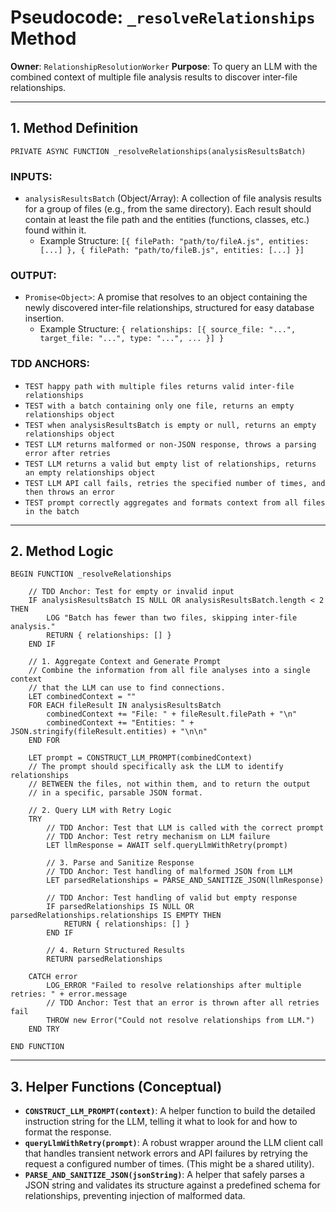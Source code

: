 # Pseudocode: `_resolveRelationships` Method

**Owner**: `RelationshipResolutionWorker`
**Purpose**: To query an LLM with the combined context of multiple file analysis results to discover inter-file relationships.

---

## 1. Method Definition

```
PRIVATE ASYNC FUNCTION _resolveRelationships(analysisResultsBatch)
```

### **INPUTS:**
- `analysisResultsBatch` (Object/Array): A collection of file analysis results for a group of files (e.g., from the same directory). Each result should contain at least the file path and the entities (functions, classes, etc.) found within it.
  - Example Structure: `[{ filePath: "path/to/fileA.js", entities: [...] }, { filePath: "path/to/fileB.js", entities: [...] }]`

### **OUTPUT:**
- `Promise<Object>`: A promise that resolves to an object containing the newly discovered inter-file relationships, structured for easy database insertion.
  - Example Structure: `{ relationships: [{ source_file: "...", target_file: "...", type: "...", ... }] }`

### **TDD ANCHORS:**
- `TEST happy path with multiple files returns valid inter-file relationships`
- `TEST with a batch containing only one file, returns an empty relationships object`
- `TEST when analysisResultsBatch is empty or null, returns an empty relationships object`
- `TEST LLM returns malformed or non-JSON response, throws a parsing error after retries`
- `TEST LLM returns a valid but empty list of relationships, returns an empty relationships object`
- `TEST LLM API call fails, retries the specified number of times, and then throws an error`
- `TEST prompt correctly aggregates and formats context from all files in the batch`

---

## 2. Method Logic

```
BEGIN FUNCTION _resolveRelationships

    // TDD Anchor: Test for empty or invalid input
    IF analysisResultsBatch IS NULL OR analysisResultsBatch.length < 2 THEN
        LOG "Batch has fewer than two files, skipping inter-file analysis."
        RETURN { relationships: [] }
    END IF

    // 1. Aggregate Context and Generate Prompt
    // Combine the information from all file analyses into a single context
    // that the LLM can use to find connections.
    LET combinedContext = ""
    FOR EACH fileResult IN analysisResultsBatch
        combinedContext += "File: " + fileResult.filePath + "\n"
        combinedContext += "Entities: " + JSON.stringify(fileResult.entities) + "\n\n"
    END FOR

    LET prompt = CONSTRUCT_LLM_PROMPT(combinedContext)
    // The prompt should specifically ask the LLM to identify relationships
    // BETWEEN the files, not within them, and to return the output
    // in a specific, parsable JSON format.

    // 2. Query LLM with Retry Logic
    TRY
        // TDD Anchor: Test that LLM is called with the correct prompt
        // TDD Anchor: Test retry mechanism on LLM failure
        LET llmResponse = AWAIT self.queryLlmWithRetry(prompt)

        // 3. Parse and Sanitize Response
        // TDD Anchor: Test handling of malformed JSON from LLM
        LET parsedRelationships = PARSE_AND_SANITIZE_JSON(llmResponse)

        // TDD Anchor: Test handling of valid but empty response
        IF parsedRelationships IS NULL OR parsedRelationships.relationships IS EMPTY THEN
            RETURN { relationships: [] }
        END IF

        // 4. Return Structured Results
        RETURN parsedRelationships

    CATCH error
        LOG_ERROR "Failed to resolve relationships after multiple retries: " + error.message
        // TDD Anchor: Test that an error is thrown after all retries fail
        THROW new Error("Could not resolve relationships from LLM.")
    END TRY

END FUNCTION
```

---

## 3. Helper Functions (Conceptual)

-   **`CONSTRUCT_LLM_PROMPT(context)`**: A helper function to build the detailed instruction string for the LLM, telling it what to look for and how to format the response.
-   **`queryLlmWithRetry(prompt)`**: A robust wrapper around the LLM client call that handles transient network errors and API failures by retrying the request a configured number of times. (This might be a shared utility).
-   **`PARSE_AND_SANITIZE_JSON(jsonString)`**: A helper that safely parses a JSON string and validates its structure against a predefined schema for relationships, preventing injection of malformed data.